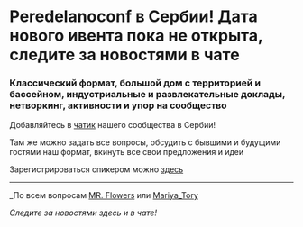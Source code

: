 # **Peredelanoconf** в Сербии! Дата нового ивента пока не открыта, следите за новостями в чате

### Классический формат, большой дом с территорией и бассейном, индустриальные и развлекательные доклады, нетворкинг, активности и упор на сообщество

Добавляйтесь в [чатик]( https://t.me/peredelanoconfbelgrade) нашего сообщества в Сербии! 

Там же можно задать все вопросы, обсудить с бывшими и будущими гостями наш формат, вкинуть все свои предложения и идеи

Зарегистрироваться спикером можно [здесь](/./guides/tech-speech.md)

---

_По всем вопросам [MR. Flowers](https://t.me/dmcdmc0) или [Mariya_Tory](https://t.me/Mariya_Tory)

_Следите за новостями здесь и в чате!_
